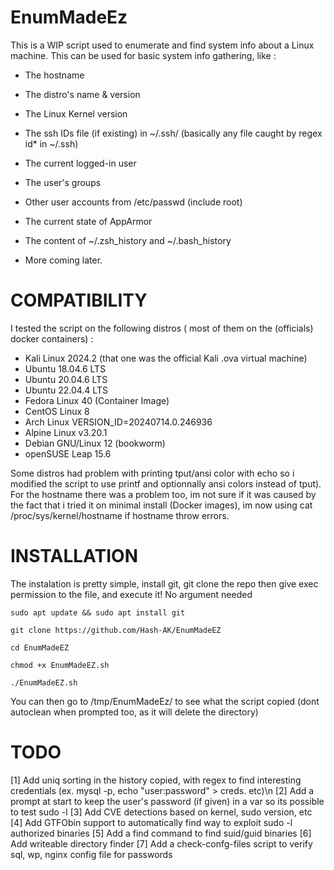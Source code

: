 # EnumMadeEz
This is a WIP script used to enumerate and find system info about a Linux machine. This can be used for basic system info gathering, like : 

- The hostname

- The distro's name & version 

- The Linux Kernel version 

- The ssh IDs file (if existing) in ~/.ssh/ (basically any file caught by regex id* in ~/.ssh)

- The current logged-in user

- The user's groups

- Other user accounts from /etc/passwd (include root)

- The current state of AppArmor

- The content of ~/.zsh_history and ~/.bash_history

- More coming later. 

# COMPATIBILITY
I tested the script on the following distros ( most of them on the (officials) docker containers) :
- Kali Linux 2024.2 (that one was the official Kali .ova virtual machine)
- Ubuntu 18.04.6 LTS
- Ubuntu 20.04.6 LTS
- Ubuntu 22.04.4 LTS
- Fedora Linux 40 (Container Image)
- CentOS Linux 8
- Arch Linux VERSION_ID=20240714.0.246936
- Alpine Linux v3.20.1
- Debian GNU/Linux 12 (bookworm)
- openSUSE Leap 15.6

Some distros had problem with printing tput/ansi color with echo so i modified the script to use printf and optionnally ansi colors instead of tput). For the hostname there was a problem too, im not sure if it was caused by the fact that i tried it on minimal install (Docker images), im now using cat /proc/sys/kernel/hostname if hostname throw errors.


# INSTALLATION
The instalation is pretty simple, install git, git clone the repo then give exec permission to the file, and execute it! No argument needed 

`sudo apt update && sudo apt install git`

`git clone https://github.com/Hash-AK/EnumMadeEZ`

`cd EnumMadeEZ`

`chmod +x EnumMadeEZ.sh`

`./EnumMadeEZ.sh`

You can then go to /tmp/EnumMadeEz/ to see what the script copied (dont autoclean when prompted too, as it will delete the directory)



# TODO 
[1] Add uniq sorting in the history copied, with regex to find interesting credentials (ex. mysql -p, echo "user:password" > creds. etc)\n
[2] Add a prompt at start to keep the user's password (if given) in a var so its possible to test sudo -l
[3] Add CVE detections based on kernel, sudo version, etc
[4] Add GTFObin support to automatically find way to exploit sudo -l authorized binaries
[5] Add a find command to find suid/guid binaries
[6] Add writeable directory finder
[7] Add a check-confg-files script to verify sql, wp, nginx config file for passwords
